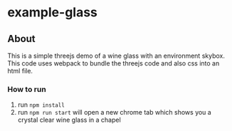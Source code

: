 # example-glass

## About
This is a simple threejs demo of a wine glass with an environment skybox. This code uses webpack to bundle the threejs code and also css into an html file.

### How to run
1. run `npm install`
2. run `npm run start` will open a new chrome tab which shows you a crystal clear wine glass in a chapel